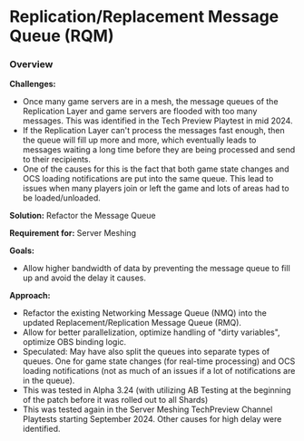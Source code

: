 # Replication/Replacement Message Queue (RQM)
### Overview
__Challenges:__

* Once many game servers are in a mesh, the message queues of the Replication Layer and game servers are flooded with too many messages. This was identified in the Tech Preview Playtest in mid 2024.
* If the Replication Layer can't process the messages fast enough, then the queue will fill up more and more, which eventually leads to messages waiting a long time before they are being processed and send to their recipients.
* One of the causes for this is the fact that both game state changes and OCS loading notifications are put into the same queue. This lead to issues when many players join or left the game and lots of areas had to be loaded/unloaded.

__Solution:__ Refactor the Message Queue

__Requirement for:__ Server Meshing

__Goals:__

* Allow higher bandwidth of data by preventing the message queue to fill up and avoid the delay it causes.

__Approach:__

* Refactor the existing Networking Message Queue (NMQ) into the updated Replacement/Replication Message Queue (RMQ).
* Allow for better parallelization, optimize handling of "dirty variables", optimize OBS binding logic.
* Speculated: May have also split the queues into separate types of queues. One for game state changes (for real-time processing) and OCS loading notifications (not as much of an issues if a lot of notifications are in the queue).
* This was tested in Alpha 3.24 (with utilizing AB Testing at the beginning of the patch before it was rolled out to all Shards)
* This was tested again in the Server Meshing TechPreview Channel Playtests starting September 2024. Other causes for high delay were identified.
